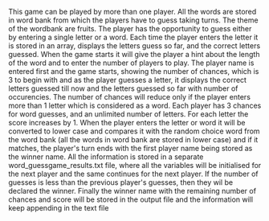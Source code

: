 This game can be played by more than one player. All the words are stored in word bank from which the players have to guess taking turns. The theme of the wordbank are fruits. The player has the opportunity to guess either by entering a single letter or a word. Each time the player enters the letter it is stored in an array, displays the letters guess so far, and the correct letters guessed.
When the game starts it will give the player a hint about the length of the word and to enter the number of players to play.
The player name is entered first and the game starts, showing the number of chances, which is 3 to begin with and as the player guesses a letter, it displays the correct letters guessed till now and the letters guessed so far with number of occurencies.
The number of chances will reduce only if the player enters more than 1 letter which is considered as a word.
Each player has 3 chances for word guesses, and an unlimited number of letters. For each letter the score increases by 1.
When the player enters the letter or word it will be converted to lower case and compares it with the random choice word from the word bank (all the words in word bank are stored in lower case) and if it matches, the player's turn ends with the first player name being stored as the winner name. All the information is stored in a separate word_guessgame_results.txt file, where all the variables will be initialised for the next player and the same continues for the next player.
If the number of guesses is less than the previous player's guesses, then they wil be declared the winner.
Finally the winner name with the remaining number of chances and score will be stored in the output file and the information will keep appending in the text file